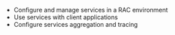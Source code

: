
* Configure and manage services in a RAC environment
* Use services with client applications
* Configure services aggregation and tracing